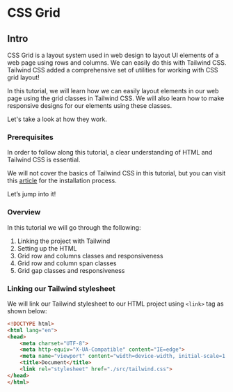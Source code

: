 # CSS Grid

## Intro

CSS Grid is a layout system used in web design to layout UI elements of a web page using rows and columns. We can easily do this with Tailwind CSS. Tailwind CSS added a comprehensive set of utilities for working with CSS grid layout!
<!--more-->
In this tutorial, we will learn how we can easily layout elements in our web page using the grid classes in Tailwind CSS. We will also learn how to make responsive designs for our elements using these classes.

Let's take a look at how they work.

### Prerequisites
In order to follow along this tutorial, a clear understanding of HTML and Tailwind CSS is essential.

We will not cover the basics of Tailwind CSS in this tutorial, but you can visit this [article](https://www.section.io/engineering-education/introduction-to-tailwind-css/) for the installation process.

Let’s jump into it!

### Overview
In this tutorial we will go through the following:
1. Linking the project with Tailwind
2. Setting up the HTML
3. Grid row and columns classes and responsiveness
4. Grid row and column span classes
5. Grid gap classes and responsiveness

### Linking our Tailwind stylesheet
We will link our Tailwind stylesheet to our HTML project using `<link>` tag as shown below:

```html
<!DOCTYPE html>
<html lang="en">
<head>
    <meta charset="UTF-8">
    <meta http-equiv="X-UA-Compatible" content="IE=edge">
    <meta name="viewport" content="width=device-width, initial-scale=1.0">
    <title>Document</title>
    <link rel="stylesheet" href="./src/tailwind.css">
</head>
</html>
```
